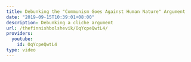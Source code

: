 ```yaml
---
title: Debunking the "Communism Goes Against Human Nature" Argument
date: "2019-09-15T10:39:01+08:00"
description: Debunking a cliche argument
url: /thefinnishbolshevik/OqYcpeQwtL4/
providers:
  youtube:
    id: OqYcpeQwtL4
type: video
---
```

